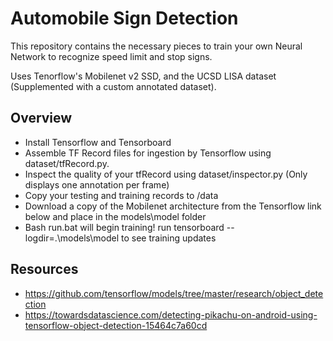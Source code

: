 # Automobile Sign Detection
This repository contains the necessary pieces to train your own Neural Network to recognize speed limit and stop signs.

Uses Tenorflow's Mobilenet v2 SSD, and the UCSD LISA dataset (Supplemented with a custom annotated dataset).

## Overview
- Install Tensorflow and Tensorboard
- Assemble TF Record files for ingestion by Tensorflow using dataset/tfRecord.py.
- Inspect the quality of your tfRecord using dataset/inspector.py (Only displays one annotation per frame)
- Copy your testing and training records to /data
- Download a copy of the Mobilenet architecture from the Tensorflow link below and place in the models\model folder
- Bash run.bat will begin training! run tensorboard --logdir=.\models\model to see training updates 


## Resources
- https://github.com/tensorflow/models/tree/master/research/object_detection
- https://towardsdatascience.com/detecting-pikachu-on-android-using-tensorflow-object-detection-15464c7a60cd

